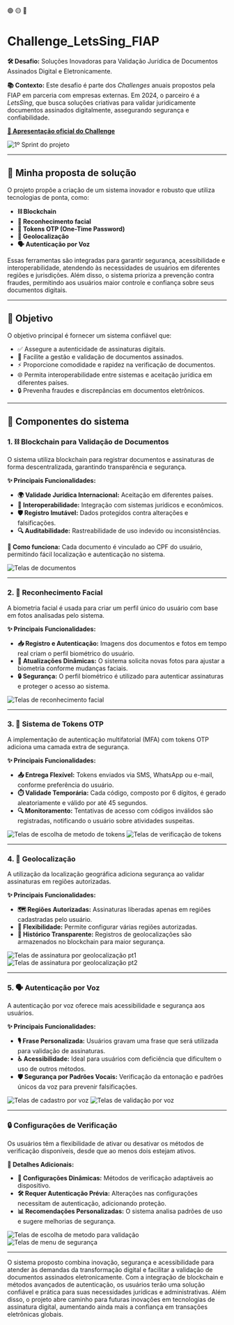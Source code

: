 🟢 🟡 🔴

# Challenge_LetsSing_FIAP

**🛠️ Desafio:** Soluções Inovadoras para Validação Jurídica de Documentos Assinados Digital e Eletronicamente.

**📚 Contexto:**
Este desafio é parte dos *Challenges* anuais propostos pela FIAP em parceria com empresas externas. Em 2024, o parceiro é a *LetsSing*, que busca soluções criativas para validar juridicamente documentos assinados digitalmente, assegurando segurança e confiabilidade. 

[**📄 Apresentação oficial do Challenge**](Challenge_LetsSing_apresentacao.pdf)

![1º Sprint do projeto](img/Challenge_sprint-1.png)

---

## 🚀 Minha proposta de solução

O projeto propõe a criação de um sistema inovador e robusto que utiliza tecnologias de ponta, como:

- **⛓️ Blockchain**
- **📸 Reconhecimento facial**
- **🔑 Tokens OTP (One-Time Password)**
- **📍 Geolocalização**
- **🗣️ Autenticação por Voz**

Essas ferramentas são integradas para garantir segurança, acessibilidade e interoperabilidade, atendendo às necessidades de usuários em diferentes regiões e jurisdições. Além disso, o sistema prioriza a prevenção contra fraudes, permitindo aos usuários maior controle e confiança sobre seus documentos digitais.

---

## 🎯 Objetivo

O objetivo principal é fornecer um sistema confiável que:

- ✅ Assegure a autenticidade de assinaturas digitais.
- 📂 Facilite a gestão e validação de documentos assinados.
- ⚡ Proporcione comodidade e rapidez na verificação de documentos.
- 🌐 Permita interoperabilidade entre sistemas e aceitação jurídica em diferentes países.
- 🔒 Prevenha fraudes e discrepâncias em documentos eletrônicos.

---

## 🧩 Componentes do sistema

### 1. ⛓️ Blockchain para Validação de Documentos

O sistema utiliza blockchain para registrar documentos e assinaturas de forma descentralizada, garantindo transparência e segurança.

**✨ Principais Funcionalidades:**

- **🌍 Validade Jurídica Internacional:** Aceitação em diferentes países.
- **🔗 Interoperabilidade:** Integração com sistemas jurídicos e econômicos.
- **🛡️ Registro Imutável:** Dados protegidos contra alterações e falsificações.
- **🔍 Auditabilidade:** Rastreabilidade de uso indevido ou inconsistências.

**📌 Como funciona:**
Cada documento é vinculado ao CPF do usuário, permitindo fácil localização e autenticação no sistema.

![Telas de documentos](screen/BlockChain%20de%20documentos.png)

---

### 2. 📸 Reconhecimento Facial

A biometria facial é usada para criar um perfil único do usuário com base em fotos analisadas pelo sistema.

**✨ Principais Funcionalidades:**

- **📥 Registro e Autenticação:** Imagens dos documentos e fotos em tempo real criam o perfil biométrico do usuário.
- **🔄 Atualizações Dinâmicas:** O sistema solicita novas fotos para ajustar a biometria conforme mudanças faciais.
- **🔒 Segurança:** O perfil biométrico é utilizado para autenticar assinaturas e proteger o acesso ao sistema.

![Telas de reconhecimento facial](screen/Reconhecimento%20Facial.png)

---

### 3. 🔑 Sistema de Tokens OTP

A implementação de autenticação multifatorial (MFA) com tokens OTP adiciona uma camada extra de segurança.

**✨ Principais Funcionalidades:**

- **📤 Entrega Flexível:** Tokens enviados via SMS, WhatsApp ou e-mail, conforme preferência do usuário.
- **⏱️ Validade Temporária:** Cada código, composto por 6 dígitos, é gerado aleatoriamente e válido por até 45 segundos.
- **🔍 Monitoramento:** Tentativas de acesso com códigos inválidos são registradas, notificando o usuário sobre atividades suspeitas.

![Telas de escolha de metodo de tokens](screen/Segurança%20-%20Tokens%20-%20Escolha.png)
![Telas de verificação de tokens](screen/Segurança%20-%20Tokens%20-%20Verificação.png)

---

### 4. 📍 Geolocalização

A utilização da localização geográfica adiciona segurança ao validar assinaturas em regiões autorizadas.

**✨ Principais Funcionalidades:**

- **🗺️ Regiões Autorizadas:** Assinaturas liberadas apenas em regiões cadastradas pelo usuário.
- **📌 Flexibilidade:** Permite configurar várias regiões autorizadas.
- **📜 Histórico Transparente:** Registros de geolocalizações são armazenados no blockchain para maior segurança.

![Telas de assinatura por geolocalização pt1](screen/Segurança%20-%20Geolocalização%20-%20pt1.png)
![Telas de assinatura por geolocalização pt2](screen/Segurança%20-%20Geolocalização%20-%20pt2.png)

---

### 5. 🗣️ Autenticação por Voz

A autenticação por voz oferece mais acessibilidade e segurança aos usuários.

**✨ Principais Funcionalidades:**

- **🎙️ Frase Personalizada:** Usuários gravam uma frase que será utilizada para validação de assinaturas.
- **♿ Acessibilidade:** Ideal para usuários com deficiência que dificultem o uso de outros métodos.
- **🛡️ Segurança por Padrões Vocais:** Verificação da entonação e padrões únicos da voz para prevenir falsificações.

![Telas de cadastro por voz](screen/segurança%20-%20reconhecimento%20por%20voz%20-%20cadastro.png)
![Telas de validação por voz](screen/segurança%20-%20reconhecimento%20por%20voz%20-%20validação.png)

---

### 🔒 Configurações de Verificação

Os usuários têm a flexibilidade de ativar ou desativar os métodos de verificação disponíveis, desde que ao menos dois estejam ativos. 

**🔐 Detalhes Adicionais:**

- **🔄 Configurações Dinâmicas:** Métodos de verificação adaptáveis ao dispositivo.
- **🛠️ Requer Autenticação Prévia:** Alterações nas configurações necessitam de autenticação, adicionando proteção.
- **📊 Recomendações Personalizadas:** O sistema analisa padrões de uso e sugere melhorias de segurança.

![Telas de escolha de metodo para validação](screen/Metodo.png)
![Telas de menu de segurança](screen/Segurança%20-%20menu.png)

---

O sistema proposto combina inovação, segurança e acessibilidade para atender às demandas da transformação digital e facilitar a validação de documentos assinados eletronicamente. Com a integração de blockchain e métodos avançados de autenticação, os usuários terão uma solução confiável e prática para suas necessidades jurídicas e administrativas. Além disso, o projeto abre caminho para futuras inovações em tecnologias de assinatura digital, aumentando ainda mais a confiança em transações eletrônicas globais.
